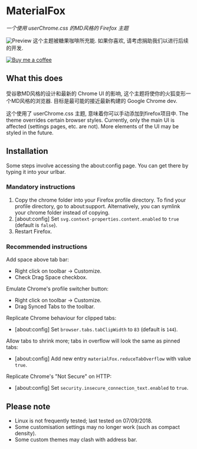 # MaterialFox
*一个使用 userChrome.css 的MD风格的 Firefox 主题*

![Preview](https://user-images.githubusercontent.com/5405629/45172944-21d91900-b24a-11e8-8bc5-03814121b0de.png)
这个主题被糖果咖啡所充能. 如果你喜欢, 请考虑捐助我们以进行后续的开发.

[![Buy me a coffee](https://svgshare.com/i/8Yd.svg)](https://www.buymeacoffee.com/n4ho5QX2l)

## What this does
受谷歌MD风格的设计和最新的 Chrome UI 的影响, 这个主题将使你的火狐变形一个MD风格的浏览器. 目标是最可能的接近最新构建的 Google Chrome dev.

这个使用了 userChrome.css 主题, 意味着你可以手动添加到firefox项目中. The theme overrides certain browser styles. Currently, only the main UI is affected (settings pages, etc. are not). More elements of the UI may be styled in the future.

## Installation
Some steps involve accessing the about:config page. You can get there by typing it into your urlbar.

### Mandatory instructions
1. Copy the chrome folder into your Firefox profile directory. To find your profile directory, go to about:support. Alternatively, you can symlink your chrome folder instead of copying.
2. [about:config] Set ```svg.context-properties.content.enabled``` to ```true``` (default is ```false```).
3. Restart Firefox.

### Recommended instructions
Add space above tab bar:
* Right click on toolbar -> Customize.
* Check Drag Space checkbox.

Emulate Chrome's profile switcher button:
* Right click on toolbar -> Customize.
* Drag Synced Tabs to the toolbar.

Replicate Chrome behaviour for clipped tabs:
* [about:config] Set ```browser.tabs.tabClipWidth``` to ```83``` (default is ```144```).

Allow tabs to shrink more; tabs in overflow will look the same as pinned tabs:
* [about:config] Add new entry ```materialFox.reduceTabOverflow``` with value ```true```.

Replicate Chrome's "Not Secure" on HTTP:
* [about:config] Set ```security.insecure_connection_text.enabled``` to ```true```.

## Please note
* Linux is not frequently tested; last tested on 07/09/2018.
* Some customisation settings may no longer work (such as compact density).
* Some custom themes may clash with address bar.

